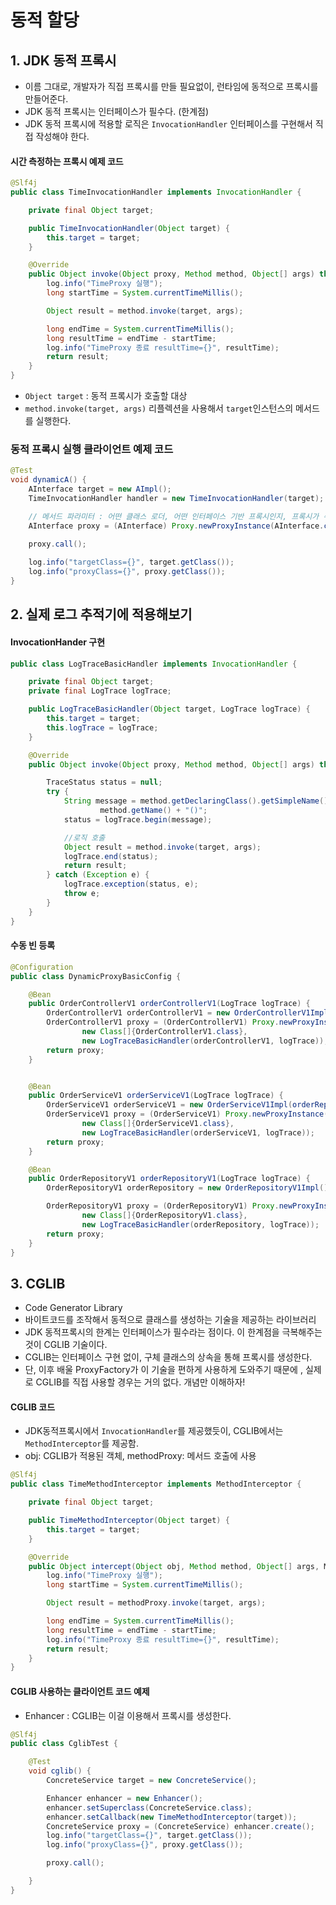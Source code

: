 # 동적 할당

## 1. JDK 동적 프록시
 * 이름 그대로, 개발자가 직접 프록시를 만들 필요없이, 런타임에 동적으로 프록시를 만들어준다.
 * JDK 동적 프록시는 인터페이스가 필수다. (한계점)
 * JDK 동적 프록시에 적용할 로직은 `InvocationHandler` 인터페이스를 구현해서 직접 작성해야 한다.

#### 시간 측정하는 프록시 예제 코드
```java
@Slf4j
public class TimeInvocationHandler implements InvocationHandler {

    private final Object target;

    public TimeInvocationHandler(Object target) {
        this.target = target;
    }

    @Override
    public Object invoke(Object proxy, Method method, Object[] args) throws Throwable {
        log.info("TimeProxy 실행");
        long startTime = System.currentTimeMillis();

        Object result = method.invoke(target, args);

        long endTime = System.currentTimeMillis();
        long resultTime = endTime - startTime;
        log.info("TimeProxy 종료 resultTime={}", resultTime);
        return result;
    }
}

```
 * `Object target` : 동적 프록시가 호출할 대상
 * `method.invoke(target, args)` 리플렉션을 사용해서 `target`인스턴스의 메서드를 실행한다. 


### 동적 프록시 실행 클라이언트 예제 코드
```java
@Test
void dynamicA() {
    AInterface target = new AImpl(); 
    TimeInvocationHandler handler = new TimeInvocationHandler(target);

    // 메서드 파라미터 : 어떤 클래스 로더, 어떤 인터페이스 기반 프록시인지, 프록시가 수행할 로직
    AInterface proxy = (AInterface) Proxy.newProxyInstance(AInterface.class.getClassLoader(), new Class[]{AInterface.class}, handler);

    proxy.call();
    
    log.info("targetClass={}", target.getClass());
    log.info("proxyClass={}", proxy.getClass());
}
```


## 2. 실제 로그 추적기에 적용해보기

#### InvocationHander 구현
```java
public class LogTraceBasicHandler implements InvocationHandler {

    private final Object target;
    private final LogTrace logTrace;

    public LogTraceBasicHandler(Object target, LogTrace logTrace) {
        this.target = target;
        this.logTrace = logTrace;
    }

    @Override
    public Object invoke(Object proxy, Method method, Object[] args) throws Throwable {

        TraceStatus status = null;
        try {
            String message = method.getDeclaringClass().getSimpleName() + "." +
                    method.getName() + "()";
            status = logTrace.begin(message);

            //로직 호출
            Object result = method.invoke(target, args);
            logTrace.end(status);
            return result;
        } catch (Exception e) {
            logTrace.exception(status, e);
            throw e;
        }
    }
}
```

#### 수동 빈 등록
```java
@Configuration
public class DynamicProxyBasicConfig {

    @Bean
    public OrderControllerV1 orderControllerV1(LogTrace logTrace) {
        OrderControllerV1 orderControllerV1 = new OrderControllerV1Impl(orderServiceV1(logTrace));
        OrderControllerV1 proxy = (OrderControllerV1) Proxy.newProxyInstance(OrderControllerV1.class.getClassLoader(),
                new Class[]{OrderControllerV1.class},
                new LogTraceBasicHandler(orderControllerV1, logTrace));
        return proxy;
    }


    @Bean
    public OrderServiceV1 orderServiceV1(LogTrace logTrace) {
        OrderServiceV1 orderServiceV1 = new OrderServiceV1Impl(orderRepositoryV1(logTrace));
        OrderServiceV1 proxy = (OrderServiceV1) Proxy.newProxyInstance(OrderServiceV1.class.getClassLoader(),
                new Class[]{OrderServiceV1.class},
                new LogTraceBasicHandler(orderServiceV1, logTrace));
        return proxy;
    }

    @Bean
    public OrderRepositoryV1 orderRepositoryV1(LogTrace logTrace) {
        OrderRepositoryV1 orderRepository = new OrderRepositoryV1Impl();

        OrderRepositoryV1 proxy = (OrderRepositoryV1) Proxy.newProxyInstance(OrderRepositoryV1.class.getClassLoader(),
                new Class[]{OrderRepositoryV1.class},
                new LogTraceBasicHandler(orderRepository, logTrace));
        return proxy;
    }
}

```


## 3. CGLIB
 * Code Generator Library
 * 바이트코드를 조작해서 동적으로 클래스를 생성하는 기술을 제공하는 라이브러리
 * JDK 동적프록시의 한계는 인터페이스가 필수라는 점이다. 이 한계점을 극복해주는 것이 CGLIB 기술이다.
 * CGLIB는 인터페이스 구현 없이, 구체 클래스의 상속을 통해 프록시를 생성한다.
 * 단, 이후 배울 ProxyFactory가 이 기술을 편하게 사용하게 도와주기 때문에 , 실제로 CGLIB를 직접 사용할 경우는 거의 없다. 개념만 이해하자!

#### CGLIB 코드
 * JDK동적프록시에서 `InvocationHandler`를 제공했듯이, CGLIB에서는 `MethodInterceptor`를 제공함.
 * obj: CGLIB가 적용된 객체, methodProxy: 메서드 호출에 사용
```java
@Slf4j
public class TimeMethodInterceptor implements MethodInterceptor {

    private final Object target;

    public TimeMethodInterceptor(Object target) {
        this.target = target;
    }

    @Override
    public Object intercept(Object obj, Method method, Object[] args, MethodProxy methodProxy) throws Throwable {
        log.info("TimeProxy 실행");
        long startTime = System.currentTimeMillis();

        Object result = methodProxy.invoke(target, args);

        long endTime = System.currentTimeMillis();
        long resultTime = endTime - startTime;
        log.info("TimeProxy 종료 resultTime={}", resultTime);
        return result;
    }
}

```

#### CGLIB 사용하는 클라이언트 코드 예제
 * Enhancer : CGLIB는 이걸 이용해서 프록시를 생성한다.  
```java
@Slf4j
public class CglibTest {

    @Test
    void cglib() {
        ConcreteService target = new ConcreteService();

        Enhancer enhancer = new Enhancer();
        enhancer.setSuperclass(ConcreteService.class);
        enhancer.setCallback(new TimeMethodInterceptor(target));
        ConcreteService proxy = (ConcreteService) enhancer.create();
        log.info("targetClass={}", target.getClass());
        log.info("proxyClass={}", proxy.getClass());

        proxy.call();

    }
}

```
